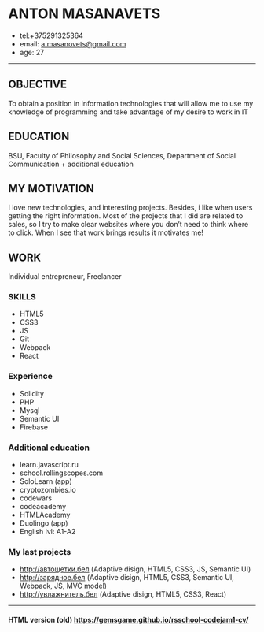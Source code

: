 # ANTON MASANAVETS
+ tel:+375291325364
+ email: a.masanovets@gmail.com
+ age: 27
___
## OBJECTIVE
To obtain a position in information technologies that will allow me to use my knowledge of programming and take advantage of my desire to work in IT
## EDUCATION
BSU, Faculty of Philosophy and Social Sciences, Department of Social Communication + additional education
## MY MOTIVATION
I love new technologies, and interesting projects. Besides, i like when users getting the right information. Most of the projects that I did are related to sales, so I try to make clear websites where you don’t need to think where to click. When I see that work brings results it motivates me!
## WORK
Individual entrepreneur, Freelancer
### SKILLS
+ HTML5
+ CSS3
+ JS
+ Git
+ Webpack
+ React
### Experience
+ Solidity
+ PHP
+ Mysql
+ Semantic UI
+ Firebase
### Additional education
+ learn.javascript.ru
+ school.rollingscopes.com
+ SoloLearn (app)
+ cryptozombies.io
+ codewars
+ codeacademy
+ HTMLAcademy
+ Duolingo (app)
+ English lvl: A1-A2
### My last projects
+ http://автощетки.бел (Adaptive disign, HTML5, CSS3, JS, Semantic UI)
+ http://зарядное.бел (Adaptive disign, HTML5, CSS3, Semantic UI, Webpack, JS, MVC model)
+ http://увлажнитель.бел (Adaptive disign, HTML5, CSS3, React)
___
#### HTML version (old) https://gemsgame.github.io/rsschool-codejam1-cv/

